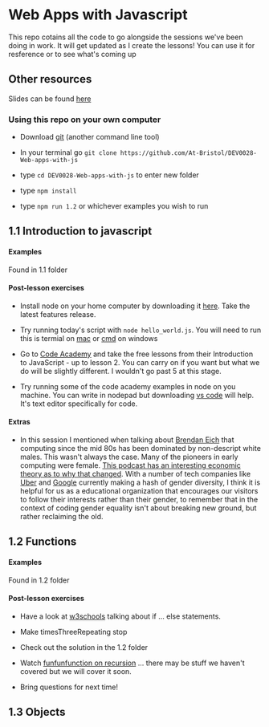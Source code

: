 # Web Apps with Javascript

This repo cotains all the code to go alongside the sessions we've been doing in work. It will get updated as I create the lessons!
You can use it for resference or to see what's coming up

## Other resources

Slides can be found [here](https://drive.google.com/open?id=0B_5SlMKap8CyUUE1TngxaGNha1U)

### Using this repo on your own computer

* Download [git](https://git-scm.com/downloads) (another command line tool)

* In your terminal go `git clone https://github.com/At-Bristol/DEV0028-Web-apps-with-js` 

* type `cd DEV0028-Web-apps-with-js` to enter new folder

* type `npm install`

* type `npm run 1.2`  or whichever examples you wish to run  




## 1.1 Introduction to javascript

#### Examples

Found in 1.1 folder

#### Post-lesson exercises

* Install node on your home computer by downloading it [here](https://nodejs.org/en/). Take the latest features release.

* Try running today's script with `node hello_world.js`. You will need to run this is termial on [mac](http://blog.teamtreehouse.com/introduction-to-the-mac-os-x-command-line) or [cmd](https://www.lifewire.com/how-to-open-command-prompt-2618089) on windows

* Go to [Code Academy](https://www.codecademy.com/learn/introduction-to-javascript) and take the free lessons from their Introduction to JavaScript - up to lesson 2. You can carry on if you want but what we do will be slightly different. I wouldn't go past 5 at this stage.

* Try running some of the code academy examples in node on you machine. You can write in nodepad but downloading [vs code](https://code.visualstudio.com/) will help. It's text editor specifically for code.

#### Extras

* In this session I mentioned when talking about [Brendan Eich](https://upload.wikimedia.org/wikipedia/commons/thumb/d/d1/Brendan_Eich_Mozilla_Foundation_official_photo.jpg/220px-Brendan_Eich_Mozilla_Foundation_official_photo.jpg) that computing since the mid 80s has been dominated by non-descript white males. This wasn't always the case. Many of the pioneers in early computing were female. [This podcast has an interesting economic theory as to why that changed](http://www.npr.org/sections/money/2016/07/22/487069271/episode-576-when-women-stopped-coding). With a number of tech companies like [Uber](https://www.theguardian.com/technology/2017/jun/13/david-bonderman-resigns-uber-board-sexist-remark) and [Google](https://motherboard.vice.com/en_us/article/kzbm4a/employees-anti-diversity-manifesto-goes-internally-viral-at-google) currently making a hash of gender diversity, I think it is helpful for us as a educational organization that encourages our visitors to follow their interests rather than their gender, to remember that in the context of coding gender equality isn't about breaking new ground, but rather reclaiming the old.

## 1.2 Functions

#### Examples

Found in 1.2 folder

#### Post-lesson exercises

* Have a look at [w3schools](https://www.w3schools.com/js/js_if_else.asp) talking about if ... else statements.

* Make timesThreeRepeating stop

* Check out the solution in the 1.2 folder

* Watch [funfunfunction on recursion](https://www.youtube.com/watch?v=k7-N8R0-KY4) ... there may be stuff we haven't covered but we will cover it soon.

* Bring questions for next time!

## 1.3 Objects